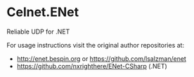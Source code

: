 # Celnet.ENet

Reliable UDP for .NET

For usage instructions visit the original author repositories at:
 - http://enet.bespin.org or https://github.com/lsalzman/enet
 - https://github.com/nxrighthere/ENet-CSharp (.NET)





